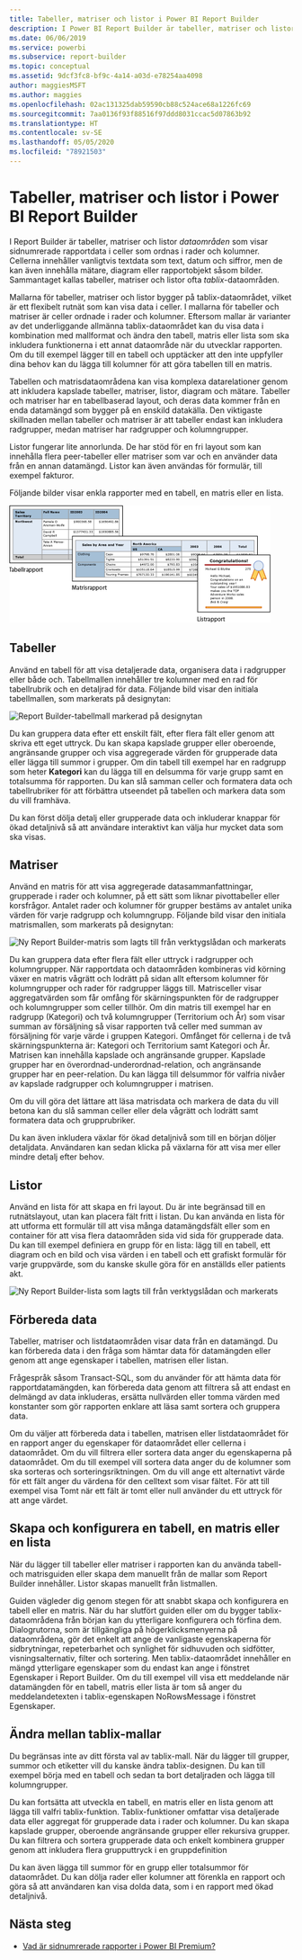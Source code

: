 ```yaml
---
title: Tabeller, matriser och listor i Power BI Report Builder
description: I Power BI Report Builder är tabeller, matriser och listor dataområden som visar sidnumrerade rapportdata i celler som ordnas i rader och kolumner.
ms.date: 06/06/2019
ms.service: powerbi
ms.subservice: report-builder
ms.topic: conceptual
ms.assetid: 9dcf3fc8-bf9c-4a14-a03d-e78254aa4098
author: maggiesMSFT
ms.author: maggies
ms.openlocfilehash: 02ac131325dab59590cb88c524ace68a1226fc69
ms.sourcegitcommit: 7aa0136f93f88516f97ddd8031ccac5d07863b92
ms.translationtype: HT
ms.contentlocale: sv-SE
ms.lasthandoff: 05/05/2020
ms.locfileid: "78921503"
---
```

# <a name="tables-matrixes-and-lists-in-power-bi-report-builder"></a>Tabeller, matriser och listor i Power BI Report Builder
 I Report Builder är tabeller, matriser och listor *dataområden* som visar sidnumrerade rapportdata i celler som ordnas i rader och kolumner. Cellerna innehåller vanligtvis textdata som text, datum och siffror, men de kan även innehålla mätare, diagram eller rapportobjekt såsom bilder. Sammantaget kallas tabeller, matriser och listor ofta *tablix*-dataområden.  
  
 Mallarna för tabeller, matriser och listor bygger på tablix-dataområdet, vilket är ett flexibelt rutnät som kan visa data i celler. I mallarna för tabeller och matriser är celler ordnade i rader och kolumner. Eftersom mallar är varianter av det underliggande allmänna tablix-dataområdet kan du visa data i kombination med mallformat och ändra den tabell, matris eller lista som ska inkludera funktionerna i ett annat dataområde när du utvecklar rapporten. Om du till exempel lägger till en tabell och upptäcker att den inte uppfyller dina behov kan du lägga till kolumner för att göra tabellen till en matris.  
  
 Tabellen och matrisdataområdena kan visa komplexa datarelationer genom att inkludera kapslade tabeller, matriser, listor, diagram och mätare. Tabeller och matriser har en tabellbaserad layout, och deras data kommer från en enda datamängd som bygger på en enskild datakälla. Den viktigaste skillnaden mellan tabeller och matriser är att tabeller endast kan inkludera radgrupper, medan matriser har radgrupper och kolumngrupper.  
  
 Listor fungerar lite annorlunda. De har stöd för en fri layout som kan innehålla flera peer-tabeller eller matriser som var och en använder data från en annan datamängd. Listor kan även användas för formulär, till exempel fakturor.  
  
 Följande bilder visar enkla rapporter med en tabell, en matris eller en lista.  

![Tabell, matris och lista för Report Builder](media/report-builder-tables-matrices-lists/report-builder-table-matrix-list.png)
  
##  <a name="tables"></a><a name="Table"></a> Tabeller  
 Använd en tabell för att visa detaljerade data, organisera data i radgrupper eller både och. Tabellmallen innehåller tre kolumner med en rad för tabellrubrik och en detaljrad för data. Följande bild visar den initiala tabellmallen, som markerats på designytan:  

![Report Builder-tabellmall markerad på designytan](media/report-builder-tables-matrices-lists/report-builder-new-table.png)
  
 Du kan gruppera data efter ett enskilt fält, efter flera fält eller genom att skriva ett eget uttryck. Du kan skapa kapslade grupper eller oberoende, angränsande grupper och visa aggregerade värden för grupperade data eller lägga till summor i grupper. Om din tabell till exempel har en radgrupp som heter **Kategori** kan du lägga till en delsumma för varje grupp samt en totalsumma för rapporten. Du kan slå samman celler och formatera data och tabellrubriker för att förbättra utseendet på tabellen och markera data som du vill framhäva.  
  
 Du kan först dölja detalj eller grupperade data och inkluderar knappar för ökad detaljnivå så att användare interaktivt kan välja hur mycket data som ska visas.  
  
##  <a name="matrixes"></a><a name="Matrix"></a> Matriser  
 Använd en matris för att visa aggregerade datasammanfattningar, grupperade i rader och kolumner, på ett sätt som liknar pivottabeller eller korsfrågor. Antalet rader och kolumner för grupper bestäms av antalet unika värden för varje radgrupp och kolumngrupp. Följande bild visar den initiala matrismallen, som markerats på designytan:  

![Ny Report Builder-matris som lagts till från verktygslådan och markerats](media/report-builder-tables-matrices-lists/report-builder-new-matrix.png)
 
 Du kan gruppera data efter flera fält eller uttryck i radgrupper och kolumngrupper. När rapportdata och dataområden kombineras vid körning växer en matris vågrätt och lodrätt på sidan allt eftersom kolumner för kolumngrupper och rader för radgrupper läggs till. Matrisceller visar aggregatvärden som får omfång för skärningspunkten för de radgrupper och kolumngrupper som celler tillhör. Om din matris till exempel har en radgrupp (Kategori) och två kolumngrupper (Territorium och År) som visar summan av försäljning så visar rapporten två celler med summan av försäljning för varje värde i gruppen Kategori. Omfånget för cellerna i de två skärningspunkterna är: Kategori och Territorium samt Kategori och År. Matrisen kan innehålla kapslade och angränsande grupper. Kapslade grupper har en överordnad-underordnad-relation, och angränsande grupper har en peer-relation. Du kan lägga till delsummor för valfria nivåer av kapslade radgrupper och kolumngrupper i matrisen.  
  
 Om du vill göra det lättare att läsa matrisdata och markera de data du vill betona kan du slå samman celler eller dela vågrätt och lodrätt samt formatera data och grupprubriker.  
  
 Du kan även inkludera växlar för ökad detaljnivå som till en början döljer detaljdata. Användaren kan sedan klicka på växlarna för att visa mer eller mindre detalj efter behov.  
  
##  <a name="lists"></a><a name="List"></a> Listor  
 Använd en lista för att skapa en fri layout. Du är inte begränsad till en rutnätslayout, utan kan placera fält fritt i listan. Du kan använda en lista för att utforma ett formulär till att visa många datamängdsfält eller som en container för att visa flera dataområden sida vid sida för grupperade data. Du kan till exempel definiera en grupp för en lista: lägg till en tabell, ett diagram och en bild och visa värden i en tabell och ett grafiskt formulär för varje gruppvärde, som du kanske skulle göra för en anställds eller patients akt.  

![Ny Report Builder-lista som lagts till från verktygslådan och markerats](media/report-builder-tables-matrices-lists/report-builder-new-list.png)
  
##  <a name="preparing-data"></a><a name="PreparingData"></a> Förbereda data  
 Tabeller, matriser och listdataområden visar data från en datamängd. Du kan förbereda data i den fråga som hämtar data för datamängden eller genom att ange egenskaper i tabellen, matrisen eller listan.  
  
 Frågespråk såsom Transact-SQL, som du använder för att hämta data för rapportdatamängden, kan förbereda data genom att filtrera så att endast en delmängd av data inkluderas, ersätta nullvärden eller tomma värden med konstanter som gör rapporten enklare att läsa samt sortera och gruppera data.  
  
 Om du väljer att förbereda data i tabellen, matrisen eller listdataområdet för en rapport anger du egenskaper för dataområdet eller cellerna i dataområdet. Om du vill filtrera eller sortera data anger du egenskaperna på dataområdet. Om du till exempel vill sortera data anger du de kolumner som ska sorteras och sorteringsriktningen. Om du vill ange ett alternativt värde för ett fält anger du värdena för den celltext som visar fältet. För att till exempel visa Tomt när ett fält är tomt eller null använder du ett uttryck för att ange värdet.  
  
##  <a name="building-and-configuring-a-table-matrix-or-list"></a><a name="BuildingConfiguringTableMatrixList"></a> Skapa och konfigurera en tabell, en matris eller en lista  
 När du lägger till tabeller eller matriser i rapporten kan du använda tabell- och matrisguiden eller skapa dem manuellt från de mallar som Report Builder innehåller. Listor skapas manuellt från listmallen.  
  
 Guiden vägleder dig genom stegen för att snabbt skapa och konfigurera en tabell eller en matris. När du har slutfört guiden eller om du bygger tablix-dataområdena från början kan du ytterligare konfigurera och förfina dem. Dialogrutorna, som är tillgängliga på högerklicksmenyerna på dataområdena, gör det enkelt att ange de vanligaste egenskaperna för sidbrytningar, repeterbarhet och synlighet för sidhuvuden och sidfötter, visningsalternativ, filter och sortering. Men tablix-dataområdet innehåller en mängd ytterligare egenskaper som du endast kan ange i fönstret Egenskaper i Report Builder. Om du till exempel vill visa ett meddelande när datamängden för en tabell, matris eller lista är tom så anger du meddelandetexten i tablix-egenskapen NoRowsMessage i fönstret Egenskaper.  
  
##  <a name="changing-between-tablix-templates"></a><a name="ChangingBetweenTablixTemplates"></a> Ändra mellan tablix-mallar  
 Du begränsas inte av ditt första val av tablix-mall. När du lägger till grupper, summor och etiketter vill du kanske ändra tablix-designen. Du kan till exempel börja med en tabell och sedan ta bort detaljraden och lägga till kolumngrupper.  
  
 Du kan fortsätta att utveckla en tabell, en matris eller en lista genom att lägga till valfri tablix-funktion. Tablix-funktioner omfattar visa detaljerade data eller aggregat för grupperade data i rader och kolumner. Du kan skapa kapslade grupper, oberoende angränsande grupper eller rekursiva grupper. Du kan filtrera och sortera grupperade data och enkelt kombinera grupper genom att inkludera flera grupputtryck i en gruppdefinition  
  
 Du kan även lägga till summor för en grupp eller totalsummor för dataområdet. Du kan dölja rader eller kolumner att förenkla en rapport och göra så att användaren kan visa dolda data, som i en rapport med ökad detaljnivå. 

## <a name="next-steps"></a>Nästa steg

- [Vad är sidnumrerade rapporter i Power BI Premium?](paginated-reports-report-builder-power-bi.md)
